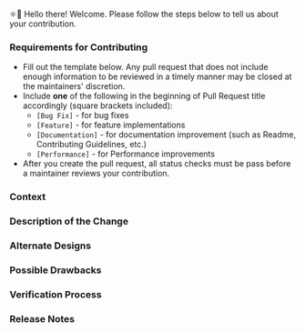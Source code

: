⚛👋 Hello there! Welcome. Please follow the steps below to tell us about your contribution.

### Requirements for Contributing

* Fill out the template below. Any pull request that does not include enough information to be reviewed in a timely manner may be closed at the maintainers' discretion.
* Include **one** of the following in the beginning of Pull Request title accordingly (square brackets included):
  * `[Bug Fix]` - for bug fixes
  * `[Feature]` - for feature implementations
  * `[Documentation]` - for documentation improvement (such as Readme, Contributing Guidelines, etc.)
  * `[Performance]` - for Performance improvements
* After you create the pull request, all status checks must be pass before a maintainer reviews your contribution.

### Context

<!--

Provide context for your PR.

- If you are FIXING A BUG, link the Issue where the bug is mentioned. 
  If there are no such Issues already, create one. Bug fixes without linking the issue may be closed.
- If you have ADDED A FEATURE, make a very short one-line description of it here. Long description is required in next section anyway.
- If it's a DOCUMENTATION IMPROVEMENT, skip this section (and remove it).
- 

-->

### Description of the Change

<!--

We must be able to understand the design of your change from this description. If we can't get a good idea of what the code will be doing from the description here, the pull request may be closed at the maintainers' discretion. Keep in mind that the maintainer reviewing this PR may not be familiar with or have worked with the code here recently, so please walk us through the concepts.

-->

### Alternate Designs

<!-- Optional-->
<!-- Explain what other alternates were considered and why the proposed version was selected -->

### Possible Drawbacks

<!-- Optional-->
<!-- What are the possible side-effects or negative impacts of the code change? -->

### Verification Process

<!--

What process did you follow to verify that the change has not introduced any regressions? Describe the actions you performed (including buttons you clicked, text you typed, commands you ran, etc.), and describe the results you observed.

-->

### Release Notes

<!--

Please describe the changes in a single line that explains this improvement in
terms that a user can understand. This text will be used in DropPoint's release notes.

If this change is not user-facing or notable enough to be included in release notes
you may use the strings "Not applicable" or "N/A" here.

Examples:

- The GitHub package now allows you to add co-authors to commits.
- Fixed an issue where multiple files couldn't be dragged in.
- Increased the performance of responding to keyboard shortcuts.

-->

